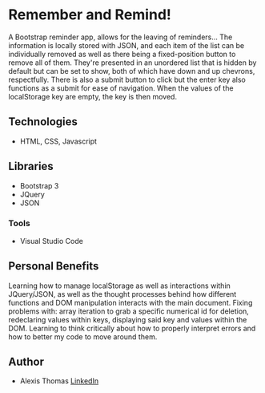 # Remember and Remind!
A Bootstrap reminder app, allows for the leaving of reminders... The information is locally stored with JSON, and each item of the list can be individually removed as well as there being a fixed-position button to remove all of them. They're presented in an unordered list that is hidden by default but can be set to show, both of which have down and up chevrons, respectfully. There is also a submit button to click but the enter key also functions as a submit for ease of navigation. When the values of the localStorage key are empty, the key is then moved.

## Technologies
- HTML, CSS, Javascript

## Libraries
- Bootstrap 3
- JQuery
- JSON

### Tools
- Visual Studio Code

## Personal Benefits
Learning how to manage localStorage as well as interactions within JQuery/JSON, as well as the thought processes behind how different functions and DOM manipulation interacts with the main document. Fixing problems with: array iteration to grab a specific numerical id for deletion, redeclaring values within keys, displaying said key and values within the DOM. Learning to think critically about how to properly interpret errors and how to better my code to move around them.


## Author
- Alexis Thomas [LinkedIn](https://www.linkedin.com/in/alexishthomas/)
